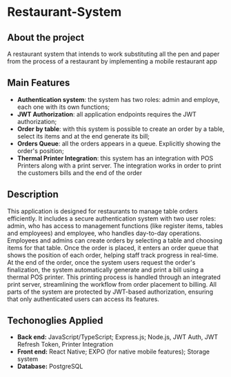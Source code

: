 # Restaurant-System

## About the project
A restaurant system that intends to work substituting all the pen and paper from the process of a restaurant by implementing a mobile restaurant app
<br/>
## Main Features
- **Authentication system**: the system has two roles: admin and employe, each one with its own functions;
- **JWT Authorization**: all application endpoints requires the JWT authorization;
- **Order by table**: with this system is possible to create an order by a table, select its items and at the end generate its bill;
- **Orders Queue**: all the orders appears in a queue. Explicitly showing the order's position;
- **Thermal Printer Integration**: this system has an integration with POS Printers along with a print server. The integration works in order to print the customers bills and the end of the order

## Description
This application is designed for restaurants to manage table orders efficiently. It includes a secure authentication system with two user roles: admin, who has access to management functions (like register items, tables and employees) and employee, who handles day-to-day operations.
Employees and admins can create orders by selecting a table and choosing items for that table. Once the order is placed, it enters an order queue that shows the position of each order, helping staff track progress in real-time.
At the end of the order, once the system users request the order's finalization, the system automatically generate and print a bill using a thermal POS printer. This printing process is handled through an integrated print server, streamlining the workflow from order placement to billing.
All parts of the system are protected by JWT-based authorization, ensuring that only authenticated users can access its features.


## Techonoglies Applied
- **Back end:** JavaScript/TypeScript; Express.js; Node.js, JWT Auth, JWT Refresh Token, Printer Integration
- **Front end:** React Native; EXPO (for native mobile features); Storage system
- **Database:** PostgreSQL
